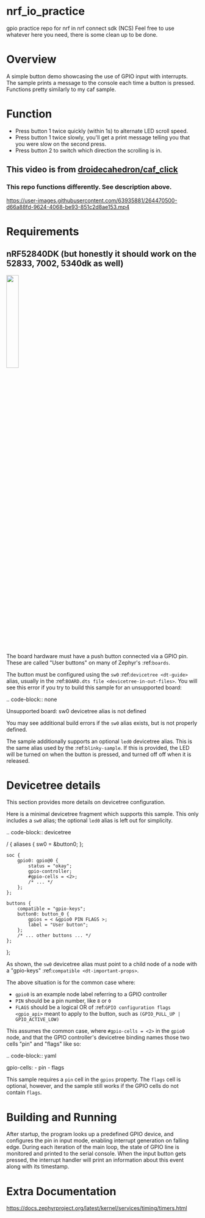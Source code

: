 # nrf_io_practice

gpio practice repo for nrf in nrf connect sdk (NCS)
Feel free to use whatever here you need, there is some clean up to be done.

# Overview
A simple button demo showcasing the use of GPIO input with interrupts.
The sample prints a message to the console each time a button is pressed.
Functions pretty similarly to my caf sample.

# Function
- Press button 1 twice quickly (within 1s) to alternate LED scroll speed.
- Press button 1 twice slowly, you'll get a print message telling you that you were slow on the second press.
- Press button 2 to switch which direction the scrolling is in.

## This video is from [droidecahedron/caf_click](https://github.com/droidecahedron/nrf_caf_click)
### This repo functions differently. See description above.
https://user-images.githubusercontent.com/63935881/264470500-d66a88fd-9624-4068-be93-851c2d8ae153.mp4

# Requirements
## nRF52840DK (but honestly it should work on the 52833, 7002, 5340dk as well)
<img src="https://github.com/droidecahedron/nrf-blueberry/assets/63935881/12612a0e-9f81-4431-8b22-f69704248f89" width=25% height=25%>

The board hardware must have a push button connected via a GPIO pin. These are
called "User buttons" on many of Zephyr's :ref:`boards`.

The button must be configured using the ``sw0`` :ref:`devicetree <dt-guide>`
alias, usually in the :ref:`BOARD.dts file <devicetree-in-out-files>`. You will
see this error if you try to build this sample for an unsupported board:

.. code-block:: none

   Unsupported board: sw0 devicetree alias is not defined

You may see additional build errors if the ``sw0`` alias exists, but is not
properly defined.

The sample additionally supports an optional ``led0`` devicetree alias. This is
the same alias used by the :ref:`blinky-sample`. If this is provided, the LED
will be turned on when the button is pressed, and turned off off when it is
released.

# Devicetree details
This section provides more details on devicetree configuration.

Here is a minimal devicetree fragment which supports this sample. This only
includes a ``sw0`` alias; the optional ``led0`` alias is left out for
simplicity.

.. code-block:: devicetree

   / {
   	aliases {
   		sw0 = &button0;
   	};

   	soc {
   		gpio0: gpio@0 {
   			status = "okay";
   			gpio-controller;
   			#gpio-cells = <2>;
   			/* ... */
   		};
   	};

   	buttons {
   		compatible = "gpio-keys";
   		button0: button_0 {
   			gpios = < &gpio0 PIN FLAGS >;
   			label = "User button";
   		};
   		/* ... other buttons ... */
   	};
   };

As shown, the ``sw0`` devicetree alias must point to a child node of a node
with a "gpio-keys" :ref:`compatible <dt-important-props>`.

The above situation is for the common case where:

- ``gpio0`` is an example node label referring to a GPIO controller
-  ``PIN`` should be a pin number, like ``8`` or ``0``
- ``FLAGS`` should be a logical OR of :ref:`GPIO configuration flags <gpio_api>`
  meant to apply to the button, such as ``(GPIO_PULL_UP | GPIO_ACTIVE_LOW)``

This assumes the common case, where ``#gpio-cells = <2>`` in the ``gpio0``
node, and that the GPIO controller's devicetree binding names those two cells
"pin" and "flags" like so:

.. code-block:: yaml

   gpio-cells:
     - pin
     - flags

This sample requires a ``pin`` cell in the ``gpios`` property. The ``flags``
cell is optional, however, and the sample still works if the GPIO cells
do not contain ``flags``.

# Building and Running
After startup, the program looks up a predefined GPIO device, and configures the
pin in input mode, enabling interrupt generation on falling edge. During each
iteration of the main loop, the state of GPIO line is monitored and printed to
the serial console. When the input button gets pressed, the interrupt handler
will print an information about this event along with its timestamp.

# Extra Documentation
https://docs.zephyrproject.org/latest/kernel/services/timing/timers.html

